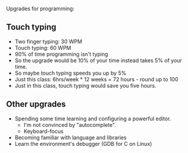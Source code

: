 
Upgrades for programming:

## Touch typing
 
 - Two finger typing: 30 WPM
 - Touch typing: 60 WPM
 - 90% of time programming isn't typing
 - So the upgrade would be 10% of your time
   instead takes 5% of your time.
 - So maybe touch typing speeds you up by 5%
 - Just this class: 6hrs/week * 12 weeks
   = 72 hours - round up to 100
 - Just in this class, touch typing would
   save you five hours.

## Other upgrades   

 - Spending some time learning and configuring
   a powerful editor.
   - I'm not convinced by "autocomplete".
   - Keyboard-focus
 - Becoming familiar with language and libraries
 - Learn the environment's debugger 
   (GDB for C on Linux)



